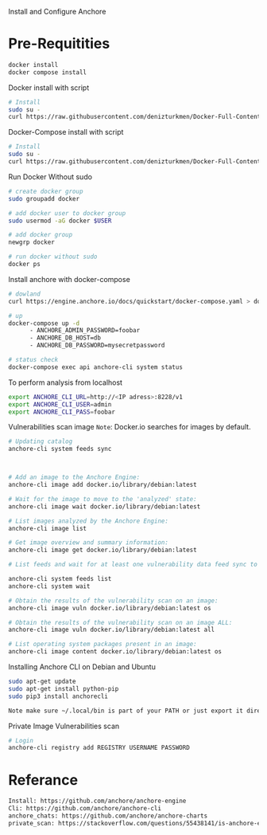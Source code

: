 Install and Configure Anchore

# Pre-Requitities
``` bash
docker install
docker compose install

```

Docker install with script
``` bash
# Install
sudo su -
curl https://raw.githubusercontent.com/denizturkmen/Docker-Full-Content-Notes/main/Installing%20useful%20tools/Sonarqube/1-%20Install/docker-install.sh | bash

```

Docker-Compose install with script
``` bash
# Install
sudo su -
curl https://raw.githubusercontent.com/denizturkmen/Docker-Full-Content-Notes/main/Installing%20useful%20tools/Sonarqube/1-%20Install/docker-compose-install.sh | bash

```

Run Docker Without sudo
``` bash
# create docker group
sudo groupadd docker

# add docker user to docker group
sudo usermod -aG docker $USER

# add docker group
newgrp docker

# run docker without sudo
docker ps

```


Install anchore with docker-compose
``` bash
# dowland
curl https://engine.anchore.io/docs/quickstart/docker-compose.yaml > docker-compose.yaml

# up
docker-compose up -d
      - ANCHORE_ADMIN_PASSWORD=foobar
      - ANCHORE_DB_HOST=db
      - ANCHORE_DB_PASSWORD=mysecretpassword

# status check
docker-compose exec api anchore-cli system status

```

To perform analysis from localhost
``` bash
export ANCHORE_CLI_URL=http://<IP adress>:8228/v1
export ANCHORE_CLI_USER=admin
export ANCHORE_CLI_PASS=foobar

```

Vulnerabilities scan image 
```Note```: Docker.io searches for images by default.
``` bash
# Updating catalog
anchore-cli system feeds sync



# Add an image to the Anchore Engine:
anchore-cli image add docker.io/library/debian:latest

# Wait for the image to move to the 'analyzed' state:
anchore-cli image wait docker.io/library/debian:latest

# List images analyzed by the Anchore Engine:
anchore-cli image list

# Get image overview and summary information:
anchore-cli image get docker.io/library/debian:latest

# List feeds and wait for at least one vulnerability data feed sync to complete. The first sync can take some time (20-30 minutes) after that syncs will only merge deltas.

anchore-cli system feeds list
anchore-cli system wait

# Obtain the results of the vulnerability scan on an image:
anchore-cli image vuln docker.io/library/debian:latest os

# Obtain the results of the vulnerability scan on an image ALL:
anchore-cli image vuln docker.io/library/debian:latest all

# List operating system packages present in an image:
anchore-cli image content docker.io/library/debian:latest os

```

Installing Anchore CLI on Debian and Ubuntu
``` bash
sudo apt-get update
sudo apt-get install python-pip
sudo pip3 install anchorecli

Note make sure ~/.local/bin is part of your PATH or just export it directly: export PATH="$HOME/.local/bin/:$PATH"

```

Private Image Vulnerabilities scan
``` bash
# Login
anchore-cli registry add REGISTRY USERNAME PASSWORD


```




# Referance
``` bash
Install: https://github.com/anchore/anchore-engine
Cli: https://github.com/anchore/anchore-cli
anchore_chats: https://github.com/anchore/anchore-charts
private_scan: https://stackoverflow.com/questions/55438141/is-anchore-engine-supported-to-scan-vulnerabilities-in-local-docker-image-priv

```